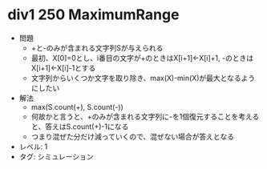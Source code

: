 # div1 250 MaximumRange

- 問題
    - +と-のみが含まれる文字列Sが与えられる
    - 最初、X[0]=0とし、i番目の文字が+のときはX[i+1]<-X[i]+1, -のときはX[i+1]<-X[i]-1とする
    - 文字列からいくつか文字を取り除き、max(X)-min(X)が最大となるようにしたい
- 解法
    - max(S.count(+), S.count(-))
    - 何故かと言うと、+のみが含まれる文字列に-を1個復元することを考えると、答えはS.count(+)-1になる
    - つまり混ぜた分だけ減っていくので、混ぜない場合が答えとなる
- レベル: 1
- タグ: シミュレーション

